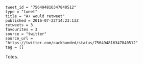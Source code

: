 ```
tweet_id = "756494816347840512"
type = "tweet"
title = "A+ would retweet"
published = 2016-07-22T14:23:13Z
retweets = 3
favourites = 3
source = "twitter"
source_url = "https://twitter.com/cackhanded/status/756494816347840512"
tag = []
```

Totes.

<p class='image'><img src='http://mnf.m17s.net/2016/07/22/Cn-cA_CWIAAACnh.jpg' alt=''></p>

